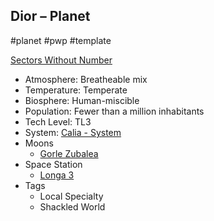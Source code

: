 ## Dior &ndash; Planet

#planet #pwp #template 

[Sectors Without Number]()

- Atmosphere: Breatheable mix
- Temperature: Temperate
- Biosphere: Human-miscible
- Population: Fewer than a million inhabitants
- Tech Level: TL3
- System: [Calia - System]()
- Moons
   - [Gorle Zubalea]()
- Space Station
   - [Longa 3]()
- Tags
   - Local Specialty
   - Shackled World

